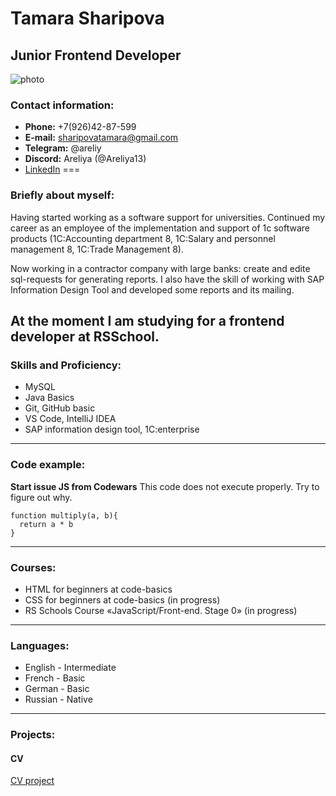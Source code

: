 # Tamara Sharipova
## Junior Frontend Developer
![photo](https://media-exp1.licdn.com/dms/image/C4E03AQFyOXMAJGsxAg/profile-displayphoto-shrink_400_400/0/1646927283420?e=1660176000&v=beta&t=BZG61zC063Ov5k8v0-3Qq9BCtZyuxyG3Ysm3cg8lR5E "Photo")

### Contact information:
* __Phone:__ +7(926)42-87-599
* **E-mail:** sharipovatamara@gmail.com
* __Telegram:__ @areliy
* **Discord:** Areliya (@Areliya13)
* [LinkedIn](https://www.linkedin.com/in/tamara-sharipova-525273234/ "LinkedIn")
===
### Briefly about myself:

Having started working as a software support for universities. Continued my career as an employee of the implementation and support of 1c software products (1C:Accounting department 8, 1C:Salary and personnel management 8, 1C:Trade Management 8).

Now working in a contractor company with large banks: create and edite sql-requests for generating reports. I also have the skill of working with SAP Information Design Tool and developed some reports and its mailing.

At the moment I am studying for a frontend developer at RSSchool.
---
### Skills and Proficiency:
* MySQL
* Java Basics
* Git, GitHub basic
* VS Code, IntelliJ IDEA
* SAP information design tool, 1C:enterprise
---
### Code example:
**Start issue JS from Codewars** This code does not execute properly. Try to figure out why.
```
function multiply(a, b){
  return a * b
}
```
---
### Courses:
* HTML for beginners at code-basics
* CSS for beginners at code-basics (in progress)
* RS Schools Course «JavaScript/Front-end. Stage 0» (in progress)
---
### Languages:
* English - Intermediate
* French - Basic
* German - Basic
* Russian - Native
---
### Projects:
#### CV
[CV project](https://github.com/Areliya13/testcv1 "cv project")